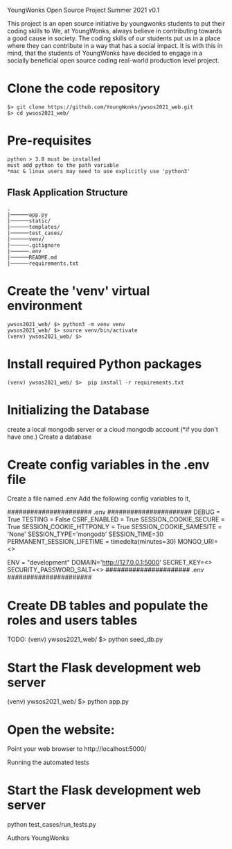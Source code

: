 YoungWonks Open Source Project Summer 2021 v0.1

This project is an open source initiative by youngwonks students to put their coding skills to 
We, at YoungWonks, always believe in contributing towards a good cause in society. The coding skills of our students put us in a place where they can contribute in a way that has a social impact. It is with this in mind, that the students of YoungWonks have decided to engage in a socially beneficial open source coding  real-world production level project. 

# Clone the code repository 
```
$> git clone https://github.com/YoungWonks/ywsos2021_web.git
$> cd ywsos2021_web/
```

# Pre-requisites
```
python > 3.8 must be installed
must add python to the path variable
*mac & linux users may need to use explicitly use 'python3'
```
## Flask Application Structure 
```
.
|──────app.py
|──────static/
|──────templates/
|──────test_cases/
|──────venv/
|──────.gitignore
|──────.env
|──────README.md
|──────requirements.txt
```

# Create the 'venv' virtual environment
```
ywsos2021_web/ $> python3 -m venv venv
ywsos2021_web/ $> source venv/bin/activate
(venv) ywsos2021_web/ $> 
```
# Install required Python packages
```
(venv) ywsos2021_web/ $>  pip install -r requirements.txt
```
# Initializing the Database
create a local mongodb server or a cloud mongodb account  (*if you don't have one.)
Create a database

# Create config variables in the .env file
Create a file named .env 
Add the following config variables to it,

###################### .env ######################
DEBUG = True
TESTING = False
CSRF_ENABLED = True
SESSION_COOKIE_SECURE = True
SESSION_COOKIE_HTTPONLY = True
SESSION_COOKIE_SAMESITE = 'None'
SESSION_TYPE='mongodb'
SESSION_TIME=30
PERMANENT_SESSION_LIFETIME = timedelta(minutes=30)
MONGO_URI=<<Add your mongogo db url here>>

ENV = "development"
DOMAIN='http://127.0.0.1:5000'
SECRET_KEY=<<Add your secret key  here>>
SECURITY_PASSWORD_SALT=<<Add your password salt here>>
###################### .env ######################

# Create DB tables and populate the roles and users tables
TODO: (venv) ywsos2021_web/ $>  python seed_db.py

# Start the Flask development web server
(venv) ywsos2021_web/ $> python app.py

# Open the website:
Point your web browser to http://localhost:5000/

Running the automated tests
# Start the Flask development web server
python test_cases/run_tests.py


Authors
YoungWonks